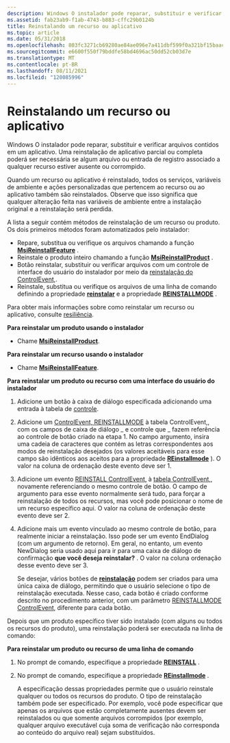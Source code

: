 ```yaml
---
description: Windows O instalador pode reparar, substituir e verificar arquivos contidos em um aplicativo. Uma reinstalação de aplicativo parcial ou completa poderá ser necessária se algum arquivo ou entrada de registro associado a qualquer recurso estiver ausente ou corrompido.
ms.assetid: fab23ab9-f1ab-4743-b883-cffc29b0124b
title: Reinstalando um recurso ou aplicativo
ms.topic: article
ms.date: 05/31/2018
ms.openlocfilehash: 803fc3271cb69280ae84ae096e7a411dbf599f0a321bf15baac6dbd5ca8e1512
ms.sourcegitcommit: e6600f550f79bddfe58bd4696ac50dd52cb03d7e
ms.translationtype: MT
ms.contentlocale: pt-BR
ms.lasthandoff: 08/11/2021
ms.locfileid: "120085996"
---
```

# <a name="reinstalling-a-feature-or-application"></a>Reinstalando um recurso ou aplicativo

Windows O instalador pode reparar, substituir e verificar arquivos contidos em um aplicativo. Uma reinstalação de aplicativo parcial ou completa poderá ser necessária se algum arquivo ou entrada de registro associado a qualquer recurso estiver ausente ou corrompido.

Quando um recurso ou aplicativo é reinstalado, todos os serviços, variáveis de ambiente e ações personalizadas que pertencem ao recurso ou ao aplicativo também são reinstalados. Observe que isso significa que qualquer alteração feita nas variáveis de ambiente entre a instalação original e a reinstalação será perdida.

A lista a seguir contém métodos de reinstalação de um recurso ou produto. Os dois primeiros métodos foram automatizados pelo instalador:

-   Repare, substitua ou verifique os arquivos chamando a função [**MsiReinstallFeature**](/windows/desktop/api/Msi/nf-msi-msireinstallfeaturea) .
-   Reinstale o produto inteiro chamando a função [**MsiReinstallProduct**](/windows/desktop/api/Msi/nf-msi-msireinstallproducta) .
-   Botão reinstalar, substituir ou verificar arquivos com um controle de interface do usuário do instalador por meio da [reinstalação do ControlEvent,](reinstall-controlevent.md).
-   Reinstale, substitua ou verifique os arquivos de uma linha de comando definindo a propriedade [**reinstalar**](reinstall.md) e a propriedade [**REINSTALLMODE**](reinstallmode.md) .

Para obter mais informações sobre como reinstalar um recurso ou aplicativo, consulte [resiliência](resiliency.md).

**Para reinstalar um produto usando o instalador**

-   Chame [**MsiReinstallProduct**](/windows/desktop/api/Msi/nf-msi-msireinstallproducta).

**Para reinstalar um recurso usando o instalador**

-   Chame [**MsiReinstallFeature**](/windows/desktop/api/Msi/nf-msi-msireinstallfeaturea).

**Para reinstalar um produto ou recurso com uma interface do usuário do instalador**

1.  Adicione um botão à caixa de diálogo especificada adicionando uma entrada à tabela de [controle](control-table.md).
2.  Adicione um [ControlEvent, REINSTALLMODE](reinstallmode-controlevent.md) à tabela ControlEvent,, com os campos de caixa de diálogo \_ e controle que \_ fazem referência ao controle de botão criado na etapa 1. No campo argumento, insira uma cadeia de caracteres que contém as letras correspondentes aos modos de reinstalação desejados (os valores aceitáveis para esse campo são idênticos aos aceitos para a propriedade [**REinstallmode**](reinstallmode.md) ). O valor na coluna de ordenação deste evento deve ser 1.
3.  Adicione um evento [REINSTALL ControlEvent,](reinstall-controlevent.md) à [tabela ControlEvent,](controlevent-table.md), novamente referenciando o mesmo controle de botão. O campo de argumento para esse evento normalmente será tudo, para forçar a reinstalação de todos os recursos, mas você pode posicionar o nome de um recurso específico aqui. O valor na coluna de ordenação deste evento deve ser 2.
4.  Adicione mais um evento vinculado ao mesmo controle de botão, para realmente iniciar a reinstalação. Isso pode ser um evento EndDialog (com um argumento de retorno). Em geral, no entanto, um evento NewDialog seria usado aqui para ir para uma caixa de diálogo de confirmação **que você deseja reinstalar?** . O valor na coluna ordenação desse evento deve ser 3.

    Se desejar, vários botões de [**reinstalação**](reinstall.md) podem ser criados para uma única caixa de diálogo, permitindo que o usuário selecione o tipo de reinstalação executada. Nesse caso, cada botão é criado conforme descrito no procedimento anterior, com um parâmetro [REINSTALLMODE ControlEvent,](reinstallmode-controlevent.md) diferente para cada botão.

Depois que um produto específico tiver sido instalado (com alguns ou todos os recursos do produto), uma reinstalação poderá ser executada na linha de comando:

**Para reinstalar um produto ou recurso de uma linha de comando**

1.  No prompt de comando, especifique a propriedade [**REINSTALL**](reinstall.md) .
2.  No prompt de comando, especifique a propriedade [**REinstallmode**](reinstallmode.md) .

    A especificação dessas propriedades permite que o usuário reinstale qualquer ou todos os recursos do produto. O tipo de reinstalação também pode ser especificado. Por exemplo, você pode especificar que apenas os arquivos que estão completamente ausentes devem ser reinstalados ou que somente arquivos corrompidos (por exemplo, qualquer arquivo executável cuja soma de verificação não corresponda ao conteúdo do arquivo real) sejam substituídos.

 

 



